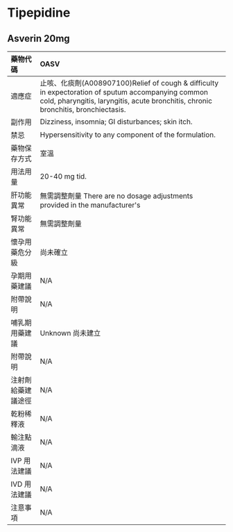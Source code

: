 # Tipepidine

## Asverin 20mg

| 藥物代碼           | OASV                                                                                                                                                                                     |
|:-------------------|:-----------------------------------------------------------------------------------------------------------------------------------------------------------------------------------------|
| 適應症             | 止咳、化痰劑(A008907100)Relief of cough & difficulty in expectoration of sputum accompanying common cold, pharyngitis, laryngitis, acute bronchitis, chronic bronchitis, bronchiectasis. |
| 副作用             | Dizziness, insomnia; GI disturbances; skin itch.                                                                                                                                         |
| 禁忌               | Hypersensitivity to any component of the formulation.                                                                                                                                    |
| 藥物保存方式       | 室溫                                                                                                                                                                                     |
| 用法用量           | 20-40 mg tid.                                                                                                                                                                            |
| 肝功能異常         | 無需調整劑量  There are no dosage adjustments provided in the manufacturer's                                                                                                             |
| 腎功能異常         | 無需調整劑量                                                                                                                                                                             |
| 懷孕用藥危分級     | 尚未確立                                                                                                                                                                                 |
| 孕期用藥建議       | N/A                                                                                                                                                                                      |
| 附帶說明           | N/A                                                                                                                                                                                      |
| 哺乳期用藥建議     | Unknown 尚未建立                                                                                                                                                                         |
| 附帶說明           | N/A                                                                                                                                                                                      |
| 注射劑給藥建議途徑 | N/A                                                                                                                                                                                      |
| 乾粉稀釋液         | N/A                                                                                                                                                                                      |
| 輸注點滴液         | N/A                                                                                                                                                                                      |
| IVP 用法建議       | N/A                                                                                                                                                                                      |
| IVD 用法建議       | N/A                                                                                                                                                                                      |
| 注意事項           | N/A                                                                                                                                                                                      |


